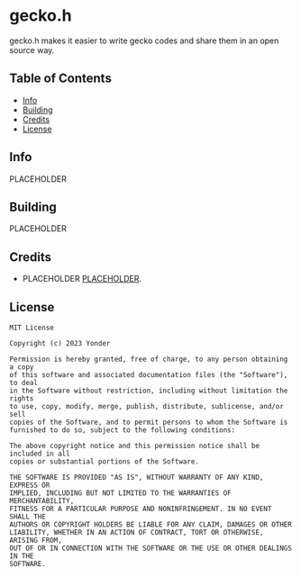 # gecko.h
gecko.h makes it easier to write gecko codes and share them in an open source way.

## Table of Contents
- [Info](#info)
- [Building](#building)
- [Credits](#credits)
- [License](#license)

## Info
PLACEHOLDER

## Building
PLACEHOLDER

## Credits
- PLACEHOLDER
[PLACEHOLDER](PLACEHOLDER).

## License
```
MIT License

Copyright (c) 2023 Yonder

Permission is hereby granted, free of charge, to any person obtaining a copy
of this software and associated documentation files (the "Software"), to deal
in the Software without restriction, including without limitation the rights
to use, copy, modify, merge, publish, distribute, sublicense, and/or sell
copies of the Software, and to permit persons to whom the Software is
furnished to do so, subject to the following conditions:

The above copyright notice and this permission notice shall be included in all
copies or substantial portions of the Software.

THE SOFTWARE IS PROVIDED "AS IS", WITHOUT WARRANTY OF ANY KIND, EXPRESS OR
IMPLIED, INCLUDING BUT NOT LIMITED TO THE WARRANTIES OF MERCHANTABILITY,
FITNESS FOR A PARTICULAR PURPOSE AND NONINFRINGEMENT. IN NO EVENT SHALL THE
AUTHORS OR COPYRIGHT HOLDERS BE LIABLE FOR ANY CLAIM, DAMAGES OR OTHER
LIABILITY, WHETHER IN AN ACTION OF CONTRACT, TORT OR OTHERWISE, ARISING FROM,
OUT OF OR IN CONNECTION WITH THE SOFTWARE OR THE USE OR OTHER DEALINGS IN THE
SOFTWARE.

```
